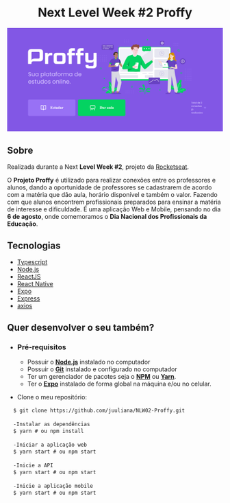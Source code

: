 <h1 align="center">
    Next Level Week #2
    Proffy
</h1>

![Proffy](https://github.com/juuliana/NLW02-Proffy/blob/master/assets/web.png)

## Sobre

Realizada durante a Next **Level Week #2**, projeto da [Rocketseat](https://rocketseat.com.br/).

O **Projeto Proffy** é utilizado para realizar conexões entre os professores e alunos, dando a oportunidade de professores se cadastrarem de acordo com a matéria que dão aula, 
horário disponível e também o valor. Fazendo com que alunos encontrem profissionais preparados para ensinar a matéria de interesse e dificuldade.
É uma aplicação Web e Mobile, pensando no dia **6 de agosto**, onde comemoramos o **Dia Nacional dos Profissionais da Educação**.


## Tecnologias

-  [Typescript](https://www.typescriptlang.org/)
-  [Node.js](https://nodejs.org/en/)
-  [ReactJS](https://reactjs.org/)
-  [React Native](http://facebook.github.io/react-native/)
-  [Expo](https://expo.io/)
-  [Express](https://expressjs.com/)
-  [axios](https://github.com/axios/axios)

## Quer desenvolver o seu também?

- ### **Pré-requisitos**

  - Possuir o **[Node.js](https://nodejs.org/en/)** instalado no computador
  - Possuir o **[Git](https://git-scm.com/)** instalado e configurado no computador
  - Ter um gerenciador de pacotes seja o **[NPM](https://www.npmjs.com/)** ou **[Yarn](https://yarnpkg.com/)**.
  - Ter o **[Expo](https://expo.io/)** instalado de forma global na máquina e/ou no celular.

- Clone o meu repositório:

```
  $ git clone https://github.com/juuliana/NLW02-Proffy.git

  -Instalar as dependências
  $ yarn # ou npm install
  
  -Iniciar a aplicação web
  $ yarn start # ou npm start
  
  -Inicie a API
  $ yarn start # ou npm start

  -Inicie a aplicação mobile
  $ yarn start # ou npm start
```
